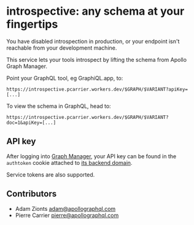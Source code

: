 # introspective: any schema at your fingertips

You have disabled introspection in production, or your endpoint isn't reachable from your development machine.

This service lets your tools introspect by lifting the schema from Apollo Graph Manager.

Point your GraphQL tool, eg GraphiQL.app, to:

```
https://introspective.pcarrier.workers.dev/$GRAPH/$VARIANT?apiKey=[...]
```

To view the schema in GraphQL, head to:

```
https://introspective.pcarrier.workers.dev/$GRAPH/$VARIANT?doc=1&apiKey=[...]
```

## API key

After logging into [Graph Manager](https://engine.apollographql.com), your API key can be found in the `authtoken` cookie attached to [its backend domain](https://engine-graphql.apollographql.com/).

Service tokens are also supported.

## Contributors

- Adam Zionts <adam@apollographql.com>
- Pierre Carrier <pierre@apollographql.com>
